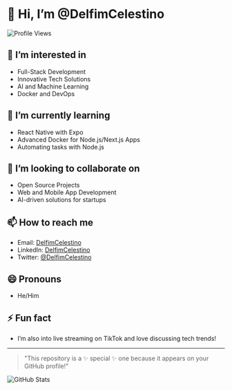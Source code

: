 # 👋 Hi, I’m @DelfimCelestino

![Profile Views](https://komarev.com/ghpvc/?username=DelfimCelestino&color=blueviolet)

## 👀 I’m interested in
- Full-Stack Development
- Innovative Tech Solutions
- AI and Machine Learning
- Docker and DevOps

## 🌱 I’m currently learning
- React Native with Expo
- Advanced Docker for Node.js/Next.js Apps
- Automating tasks with Node.js

## 💞️ I’m looking to collaborate on
- Open Source Projects
- Web and Mobile App Development
- AI-driven solutions for startups

## 📫 How to reach me
- Email: [DelfimCelestino](mailto:delfimcelestinoamissepastola@gmail.com)
- LinkedIn: [DelfimCelestino](https://linkedin.com/in/delfim-celestino-6187252b4)
- Twitter: [@DelfimCelestino](https://x.com/DCelestino_258)

## 😄 Pronouns
- He/Him

## ⚡ Fun fact
- I’m also into live streaming on TikTok and love discussing tech trends!

---

> "This repository is a ✨ special ✨ one because it appears on your GitHub profile!"

![GitHub Stats](https://github-readme-stats.vercel.app/api?username=delfimcelestino&show_icons=true&theme=radical)
